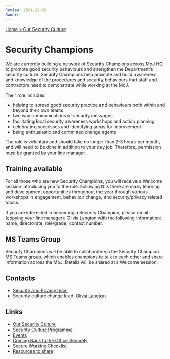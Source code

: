 ```yaml
---
Review: 2021-12-31
Owner:
---
```


[Home > Our Security Culture](security-culture-overview.md)

# Security Champions

We are currently building a network of Security Champions across MoJ HQ to promote good security behaviours and strengthen the Department’s security culture. Security Champions help promote and build awareness and knowledge of the procedures and security behaviours that staff and contractors need to demonstrate while working at the MoJ.

Their role includes:

- helping to spread good security practice and behaviours both within and beyond their own teams
- two way communications of security messages
- facilitating local security awareness workshops and action planning
- celebrating successes and identifying areas for improvement
- being enthusiastic and committed change agents

The role is voluntary and should take no longer than 2-3 hours per month, and will need to be done in addition to your day job. Therefore, permission must be granted by your line manager.

## Training available

For all those who are new Security Champions, you will receive a Welcome session introducing you to the role. Following this there are many learning and development opportunities throughout the year through various workshops in engagement, behaviour change, and security/privacy related topics.

If you are interested in becoming a Security Champion, please email (copying your line manager): [Olivia Langton](mailto:olivia.langton@justice.gov.uk) with the following information: name, directorate, role/grade, contact number.

## MS Teams Group

Security Champions will be able to collaborate via the Security Champion MS Teams group, which enables champions to talk to each other and share information across the MoJ. Details will be shared at a Welcome session.​​​​​​

## Contacts

- [Security and Privacy team](mailto:security@justice.gov.uk)
- Security culture change lead: [Olivia Langton](mailto:olivia.langton@justice.gov.uk)

## Links

- [Our Security Culture](security-culture-overview.md)
- [Security Culture Programme](security-culture-programme.md)
- [Events](events.md)
- [Coming Back to the Office Securely](coming-back-to-the-office-securely.md)
- [Secure Working Checklist](secure-working-checklist.md)
- [Resources to share](resources.md)
